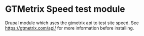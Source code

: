# GTMetrix Speed test module

Drupal module which uses the gtmetrix api to test site speed.  See https://gtmetrix.com/api/ for more information before installing.
